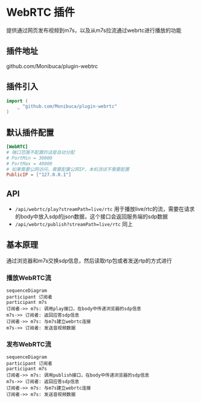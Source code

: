 # WebRTC 插件

提供通过网页发布视频到m7s，以及从m7s拉流通过webrtc进行播放的功能

## 插件地址

github.com/Monibuca/plugin-webtrc

## 插件引入
```go
import (
    _ "github.com/Monibuca/plugin-webrtc"
)
```

## 默认插件配置

```toml
[WebRTC]
# 端口范围不配置的话是自动分配
# PortMin = 30000
# PortMax = 40000
# 如果需要公网访问，需要配置公网IP，本机测试不需要配置
PublicIP = ["127.0.0.1"]
```

## API
- `/api/webrtc/play?streamPath=live/rtc`
用于播放live/rtc的流，需要在请求的body中放入sdp的json数据，这个接口会返回服务端的sdp数据
- `/api/webrtc/publish?streamPath=live/rtc`
同上


## 基本原理

通过浏览器和m7s交换sdp信息，然后读取rtp包或者发送rtp的方式进行

### 播放WebRTC流

```mermaid
sequenceDiagram
participant 订阅者
participant m7s
订阅者->> m7s: 调用play接口，在body中传递浏览器的sdp信息
m7s->> 订阅者: 返回应答sdp信息
订阅者->> m7s: 与m7s建立webrtc连接
m7s->> 订阅者: 发送音视频数据
```

### 发布WebRTC流

```mermaid
sequenceDiagram
participant 订阅者
participant m7s
订阅者->> m7s: 调用publish接口，在body中传递浏览器的sdp信息
m7s->> 订阅者: 返回应答sdp信息
订阅者->> m7s: 与m7s建立webrtc连接
订阅者->> m7s: 发送音视频数据
```
